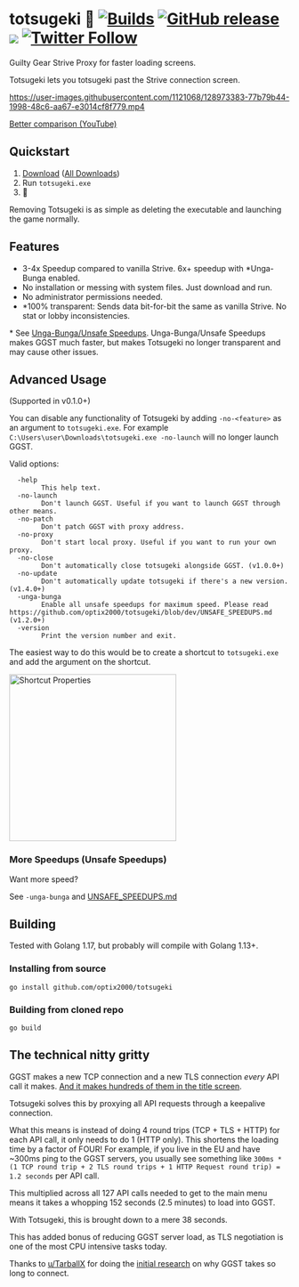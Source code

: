 # totsugeki 🐬 <a href="https://github.com/optix2000/totsugeki/actions"><img src="https://img.shields.io/github/workflow/status/optix2000/totsugeki/Builds/master" alt="Builds"></a> <a href="https://github.com/optix2000/totsugeki/releases/latest"><img alt="GitHub release" src="https://img.shields.io/github/v/release/optix2000/totsugeki"></a> <a href="https://github.com/optix2000/totsugeki/releases"><img src="https://img.shields.io/github/downloads/optix2000/totsugeki/total"></a> <a href="https://twitter.com/ggst_totsugeki"><img alt="Twitter Follow" src="https://img.shields.io/twitter/follow/ggst_totsugeki?style=social"></a>

Guilty Gear Strive Proxy for faster loading screens.

Totsugeki lets you totsugeki past the Strive connection screen.

https://user-images.githubusercontent.com/1121068/128973383-77b79b44-1998-48c6-aa67-e3014cf8f779.mp4

[Better comparison (YouTube)](https://www.youtube.com/watch?v=EsVe77QBW2Y)

## Quickstart

1. [Download](https://github.com/optix2000/totsugeki/releases/latest/download/totsugeki.exe) ([All Downloads](https://github.com/optix2000/totsugeki/releases/latest))
2. Run `totsugeki.exe`
3. 🐬

Removing Totsugeki is as simple as deleting the executable and launching the game normally.

## Features

- 3-4x Speedup compared to vanilla Strive. 6x+ speedup with \*Unga-Bunga enabled.
- No installation or messing with system files. Just download and run.
- No administrator permissions needed.
- \*100% transparent: Sends data bit-for-bit the same as vanilla Strive. No stat or lobby inconsistencies.

\* See [Unga-Bunga/Unsafe Speedups](https://github.com/optix2000/totsugeki/blob/master/UNSAFE_SPEEDUPS.md). Unga-Bunga/Unsafe Speedups makes GGST much faster, but makes Totsugeki no longer transparent and may cause other issues.

## Advanced Usage

(Supported in v0.1.0+)

You can disable any functionality of Totsugeki by adding `-no-<feature>` as an argument to `totsugeki.exe`. For example `C:\Users\user\Downloads\totsugeki.exe -no-launch` will no longer launch GGST.

Valid options:

```none
  -help
        This help text.
  -no-launch
        Don't launch GGST. Useful if you want to launch GGST through other means.
  -no-patch
        Don't patch GGST with proxy address.
  -no-proxy
        Don't start local proxy. Useful if you want to run your own proxy.
  -no-close
        Don't automatically close totsugeki alongside GGST. (v1.0.0+)
  -no-update
        Don't automatically update totsugeki if there's a new version. (v1.4.0+)
  -unga-bunga
        Enable all unsafe speedups for maximum speed. Please read https://github.com/optix2000/totsugeki/blob/dev/UNSAFE_SPEEDUPS.md (v1.2.0+)
  -version
        Print the version number and exit.
```

The easiest way to do this would be to create a shortcut to `totsugeki.exe` and add the argument on the shortcut.

<img src="https://user-images.githubusercontent.com/1121068/127271607-8866b52b-ce69-4661-9fa2-50f00833a1aa.png" alt="Shortcut Properties" width="300">

### More Speedups (Unsafe Speedups)

Want more speed?

See `-unga-bunga` and [UNSAFE_SPEEDUPS.md](https://github.com/optix2000/totsugeki/blob/dev/UNSAFE_SPEEDUPS.md)

## Building

Tested with Golang 1.17, but probably will compile with Golang 1.13+.

### Installing from source

`go install github.com/optix2000/totsugeki`

### Building from cloned repo

`go build`

## The technical nitty gritty

GGST makes a new TCP connection and a new TLS connection _every_ API call it makes. [And it makes hundreds of them in the title screen](https://www.reddit.com/r/Guiltygear/comments/oaqwo5/analysis_of_network_traffic_at_game_startup/).

Totsugeki solves this by proxying all API requests through a keepalive connection.

What this means is instead of doing 4 round trips (TCP + TLS + HTTP) for each API call, it only needs to do 1 (HTTP only). This shortens the loading time by a factor of FOUR!
For example, if you live in the EU and have ~300ms ping to the GGST servers, you usually see something like `300ms * (1 TCP round trip + 2 TLS round trips + 1 HTTP Request round trip) = 1.2 seconds` per API call.

This multiplied across all 127 API calls needed to get to the main menu means it takes a whopping 152 seconds (2.5 minutes) to load into GGST.

With Totsugeki, this is brought down to a mere 38 seconds.

This has added bonus of reducing GGST server load, as TLS negotiation is one of the most CPU intensive tasks today.

Thanks to [u/TarballX](https://www.reddit.com/user/TarballX) for doing the [initial research](https://www.reddit.com/r/Guiltygear/comments/oaqwo5/analysis_of_network_traffic_at_game_startup/) on why GGST takes so long to connect.
